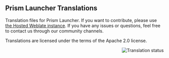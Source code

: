 Prism Launcher Translations
---
Translation files for Prism Launcher.
If you want to contribute, please use [the Hosted Weblate instance](https://hosted.weblate.org/projects/prismlauncher/launcher/#repository). If you have any issues or questions, feel free to contact us through our community channels.

Translations are licensed under the terms of the Apache 2.0 license.

<a href="https://hosted.weblate.org/engage/prismlauncher/">
<img src="https://hosted.weblate.org/widgets/prismlauncher/-/launcher/multi-auto.svg" alt="Translation status" align="right" />
</a>
